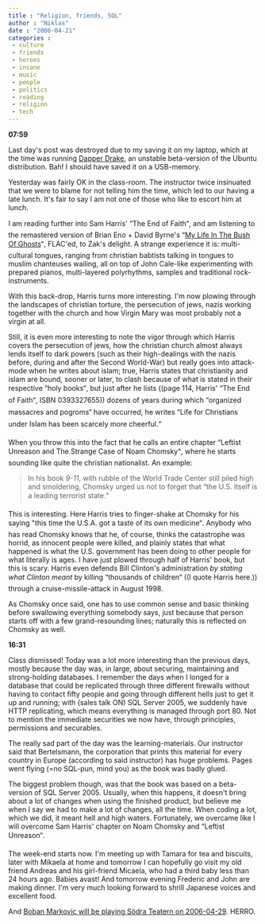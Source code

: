 ```yaml
---
title : "Religion, friends, SQL"
author : "Niklas"
date : "2006-04-21"
categories : 
 - culture
 - friends
 - heroes
 - insane
 - music
 - people
 - politics
 - reading
 - religion
 - tech
---
```


**07:59**

Last day's post was destroyed due to my saving it on my laptop, which at the time was running [Dapper Drake](http://ubuntu.com), an unstable beta-version of the Ubuntu distribution. Bah! I should have saved it on a USB-memory.

Yesterday was fairly OK in the class-room. The instructor twice insinuated that we were to blame for not telling him the time, which led to our having a late lunch. It's fair to say I am not one of those who like to escort him at lunch.

I am reading further into Sam Harris' “The End of Faith“, and am listening to the remastered version of Brian Eno + David Byrne's “[My Life In The Bush Of Ghosts](http://bushofghosts.wmg.com/home.php)“, FLAC'ed, to Zak's delight. A strange experience it is: multi-cultural tongues, ranging from christian babtists talking in tongues to muslim chanteuses wailing, all on top of John Cale-like experimenting with prepared pianos, multi-layered polyrhythms, samples and traditional rock-instruments.

With this back-drop, Harris turns more interesting. I'm now plowing through the landscapes of christian torture, the persecution of jews, nazis working together with the church and how Virgin Mary was most probably not a virgin at all.

Still, it is even more interesting to note the vigor through which Harris covers the persecution of jews, how the christian church almost always lends itself to dark powers (such as their high-dealings with the nazis before, during and after the Second World-War) but really goes into attack-mode when he writes about islam; true, Harris states that christianity and islam are bound, sooner or later, to clash because of what is stated in their respective “holy books“, but just after he lists ((page 114, Harris' “The End of Faith“, ISBN 0393327655)) dozens of years during which “organized massacres and pogroms“ have occurred, he writes “Life for Christians under Islam has been scarcely more cheerful.“

When you throw this into the fact that he calls an entire chapter “Leftist Unreason and The Strange Case of Noam Chomsky“, where he starts sounding like quite the christian nationalist. An example:

> In his book _9-11_, with rubble of the World Trade Center still piled high and smoldering, Chomsky urged us not to forget that “the U.S. itself is a leading terrorist state.“

This is interesting. Here Harris tries to finger-shake at Chomsky for his saying "this time the U.S.A. got a taste of its own medicine“. Anybody who has read Chomsky knows that he, of course, thinks the catastrophe was horrid, as innocent people were killed, and plainly states that what happened is what the U.S. government has been doing to other people for what literally is ages. I have just plowed through half of Harris' book, but this is scary. Harris even defends Bill Clinton's administration _by stating what Clinton meant_ by killing “thousands of children“ ((I quote Harris here.)) through a cruise-missile-attack in August 1998.

As Chomsky once said, one has to use common sense and basic thinking before swallowing everything somebody says, just because that person starts off with a few grand-resounding lines; naturally this is reflected on Chomsky as well.

**16:31**

Class dismissed! Today was a lot more interesting than the previous days, mostly because the day was, in large, about securing, maintaining and strong-holding databases. I remember the days when I longed for a database that could be replicated through three different firewalls without having to contact fifty people and going through different hells just to get it up and running; with (sales talk ON) SQL Server 2005, we suddenly have HTTP replicating, which means everything is managed through port 80. Not to mention the immediate securities we now have, through principles, permissions and securables.

The really sad part of the day was the learning-materials. Our instructor said that Bertelsmann, the corporation that prints this material for every country in Europe (according to said instructor) has huge problems. Pages went flying (=no SQL-pun, mind you) as the book was badly glued.

The biggest problem though, was that the book was based on a beta-version of SQL Server 2005. Usually, when this happens, it doesn't bring about a lot of changes when using the finished product, but believe me when I say we had to make a lot of changes, all the time. When coding a lot, which we did, it meant hell and high waters. Fortunately, we overcame like I will overcome Sam Harris' chapter on Noam Chomsky and “Leftist Unreason“.

The week-end starts now. I'm meeting up with Tamara for tea and biscuits, later with Mikaela at home and tomorrow I can hopefully go visit my old friend Andreas and his girl-friend Micaela, who had a third baby less than 24 hours ago. Babies avast! And tomorrow evening Frederic and John are making dinner. I'm very much looking forward to shrill Japanese voices and excellent food.

And [Boban Markovic will be playing Södra Teatern on 2006-04-29](http://www.sodrateatern.com). HERRO.
